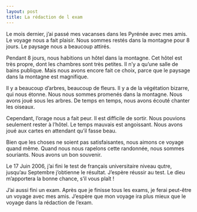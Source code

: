 ```yaml
---
layout: post
title: La rédaction de l exam
---
```


Le mois dernier, j’ai passé mes vacanses dans les Pyrénée avec mes amis. Le voyage nous a fait plaisir. Nous sommes restés dans la montagne pour 8 jours. Le paysage nous a beaucoup attirés.

Pendant 8 jours, nous habitions un hôtel dans la montagne. Cet hôtel est très propre, dont les chambres sont très petites. Il n’y a qu’une salle de bains publique. Mais nous avons encore fait ce choix, parce que le paysage dans la montagne est magnifique.

Il y a beaucoup d’arbres, beaucoup de fleurs. Il y a de la végétation bizarre, qui nous étonne. Nous nous sommes promenés dans la montagne. Nous avons joué sous les arbres. De temps en temps, nous avons écouté chanter les oiseaux.

Cependant, l’orage nous a fait peur. Il est difficile de sortir. Nous pouvions seulement rester à l’hôtel. Le temps mauvais est angoissant. Nous avons joué aux cartes en attendant qu’il fasse beau.

Bien que les choses ne soient pas satisfaisantes, nous aimons ce voyage quand même. Quand nous nous rapelons cette randonnée, nous sommes souriants. Nous avons un bon souvenir.

Le 17 Juin 2006, j’ai fini le test de français universitaire niveau qutre, jusqu’au Septembre j’obtienne le résultat. J’espère réussir au test. Le dieu m’apportera la bonne chance, s’il vous plaît !

J’ai aussi fini un exam. Après que je finisse tous les exams, je ferai peut-être un voyage avec mes amis. J’espère que mon voyage ira plus mieux que le voyage dans la rédaction de l’exam.
